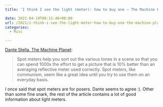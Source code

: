 ```yaml
---
title: 'I think I see the light (meter): how to buy one – The Machine Planet'

date: 2021-04-19T08:11:46+00:00
url: /2021/i-think-i-see-the-light-meter-how-to-buy-one-the-machine-planet/
categories:
  - Misc

---
```

<!--kg-card-begin: html-->

[Dante Stella, The Machine Planet][1]:

> Spot meters help you sort out the various tones in a scene so that you can spend 1000x the effort to get a picture that is 10% better than an averaging reflective meter used correctly. Spot meters, like communism, seem like a great idea until you try to use them on an everyday basis.

I once said that spot meters are for posers. Dante seems to agree :). Other than some fine snark, the rest of the article contains a lot of good information about light meters.

<!--kg-card-end: html-->

 [1]: https://themachineplanet.wordpress.com/2021/04/19/i-think-i-see-the-light-meter-how-to-buy-one/
